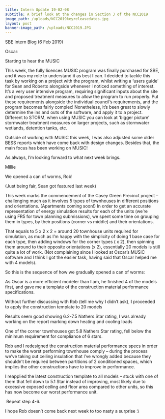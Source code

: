 ```yaml
---
title: Intern Update 19-02-08
subtitle: A brief look at the changes in Section J of the NCC2019
image_path: /uploads/NCC2019keyreleasedates.jpg
layout: post
banner-image_path: /uploads/NCC2019.JPG
---
```


SBE Intern Blog (6 Feb 2019)

Oscar:

Starting to hear the MUSIC

This week, the fully licences MUSIC program was finally purchased for SBE, and it was my role to understand it as best I can. I decided to tackle this task by working on a project with the program, whilst writing a ‘users guide’ for Sean and Roberto alongside whenever I noticed something of interest. It’s a very user intensive program, requiring significant inputs about the site and proposed treatment measures to allow the program to run properly. Put these requirements alongside the individual council’s requirements, and the program becomes fairly complex! Nonetheless, it’s been great to slowly determine the ins and outs of the software, and apply it to a project. Different to STORM, when using MUSIC you can look at ‘bigger picture’ stormwater treatment measures on larger projects, such as stormwater wetlands, detention tanks, etc.

Outside of working with MUSIC this week, I was also adjusted some older BESS reports which have come back with design changes. Besides that, the main focus has been working on MUSIC!

As always, I’m looking forward to what next week brings.

Millie

We opened a can of worms, Rob!

(Just being fair, Sean got featured last week)

This week marks the commencement of the Casey Green Precinct project – challenging much as it involves 5 types of townhouses in different positions and orientations. (Apartments coming soon!) In order to get an accurate representation of energy simulation results for each of the units (we’re using FR5 for town planning submissions), we spent some time on grouping them in types, by their positions (corner vs middle) and their orientations.

That equals to 5 x 2 x 2 = around 20 townhouse units required for simulation, as much as I’m happy with the simplicity of doing 1 base case for each type, then adding windows for the corner types ( x 2), then spinning them around to their opposite orientations (x 2), essentially 20 models is still quite a lot of work. (Not complaining since I looked at Oscar’s MUSIC software and I think I got the easier task, having said that Oscar helped me with 4 models).

So this is the sequence of how we gradually opened a can of worms:

As Oscar is a more efficient modeler than I am, he finished 4 of the models first, and gave me a template of the construction material performance specifications.

Without further discussing with Rob (tell me why I didn’t ask), I proceeded to apply the construction template to 20 models

Results seem good showing 6.2-7.5 Nathers Star rating, I was already working on the report marking down heating and cooling loads

One of the corner townhouses got 5.8 Nathers Star rating, fell below the minimum requirement for compliance of 6 stars.

Rob and I redesigned the construction material performance specs in order to make the worst performing townhouse comply – during the process we’ve taking out ceiling insulation that I’ve wrongly added because they shouldn’t be required between partitions of 2 conditioned spaces, which implies the other constructions have to improve in performance.

I reapplied the latest construction template to all models – stuck with one of them that fell down to 5.1 Star instead of improving, most likely due to excessive exposed ceiling and floor area compared to other units, so this has now become our worst performance unit.

&nbsp;Repeat step 4-6.

I hope Rob doesn’t come back next week to too nasty a surprise :\\